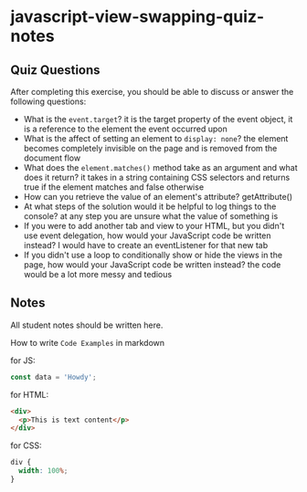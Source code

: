 # javascript-view-swapping-quiz-notes

## Quiz Questions

After completing this exercise, you should be able to discuss or answer the following questions:

- What is the `event.target`?
  it is the target property of the event object, it is a reference to the element the event occurred upon
- What is the affect of setting an element to `display: none`?
  the element becomes completely invisible on the page and is removed from the document flow
- What does the `element.matches()` method take as an argument and what does it return?
  it takes in a string containing CSS selectors and returns true if the element matches and false otherwise
- How can you retrieve the value of an element's attribute?
  getAttribute()
- At what steps of the solution would it be helpful to log things to the console?
  at any step you are unsure what the value of something is
- If you were to add another tab and view to your HTML, but you didn't use event delegation, how would your JavaScript code be written instead?
  I would have to create an eventListener for that new tab
- If you didn't use a loop to conditionally show or hide the views in the page, how would your JavaScript code be written instead?
  the code would be a lot more messy and tedious

## Notes

All student notes should be written here.

How to write `Code Examples` in markdown

for JS:

```javascript
const data = 'Howdy';
```

for HTML:

```html
<div>
  <p>This is text content</p>
</div>
```

for CSS:

```css
div {
  width: 100%;
}
```
